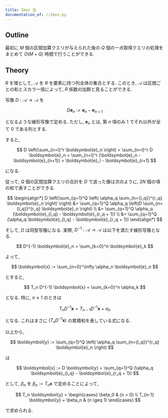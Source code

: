 ```yaml
---
title: Imos 法
documentation_of: //Imos.py
---
```


## Outline

最初に $M$ 個の区間加算クエリが与えられた後の $Q$ 個の一点取得クエリの処理をまとめて $O(M + Q)$ 時間で行うことができる.

## Theory

$R$ を環として, $\mathcal{A}$ を $R$ を要素に持つ列全体の集合とする. このとき, $\mathcal{A}$ は区間ごとの和とスカラー倍によって, $R$ 係数の加群と見ることができる.

写像 $D: \mathcal{A} \to \mathcal{A}$ を

$$ D\boldsymbol{e}_n := \boldsymbol{e}_n - \boldsymbol{e}_{n+1} $$

となるような線形写像で定める. ただし, $\boldsymbol{e}_n$ とは, 第 $n$ 項のみ $1$ でそれ以外が全て $0$ である列とする.

すると,

$$ D \left(\sum_{n=l}^r \boldsymbol{e}_n \right) = \sum_{n=l}^r D \boldsymbol{e}_n = \sum_{n=l}^r (\boldsymbol{e}_n - \boldsymbol{e}_{n+1}) = \boldsymbol{e}_l - \boldsymbol{e}_{r+1} $$

になる.

従って, $Q$ 個の区間加算クエリの合計を $D$ で送った像は次のように, $2N$ 個の項の和で表すことができる.

$$ \begin{align*}
  D \left(\sum_{q=1}^Q \left( \alpha_q \sum_{n={l_q}}^{r_q} \boldsymbol{e}_n \right) \right)
  &= \sum_{q=1}^Q \alpha_q \left(D \sum_{n={l_q}}^{r_q} \boldsymbol{e}_n \right) \\
  &= \sum_{q=1}^Q \alpha_q (\boldsymbol{e}_{l_q} - \boldsymbol{e}_{r_q + 1}) \\
  &= \sum_{q=1}^Q (\alpha_q \boldsymbol{e}_{l_q} - \boldsymbol{e}_{r_q + 1})
\end{align*} $$

そして, $D$ は同型写像になる. 実際, $D^{-1}: \mathcal{A} \to \mathcal{A}$ は以下を満たす線形写像となる.

$$ D^{-1} \boldsymbol{e}_n = \sum_{k=0}^n \boldsymbol{e}_k $$

よって,

$$ \boldsymbol{x} := \sum_{n=0}^\infty \alpha_n \boldsymbol{e}_n $$

とすると,

$$ T_n D^{-1} \boldsymbol{x} = \sum_{k=0}^n \alpha_k $$

となる. 特に, $n \geq 1$ のときは

$$ T_n D^{-1} \boldsymbol{x} = T_{n-1} D^{-1} \boldsymbol{x} + \alpha_n $$

となる. これはまさに $(T_n D^{-1} \boldsymbol{x})$ の累積和を表している式になる.

以上から,

$$ \boldsymbol{y} := \sum_{q=1}^Q \left( \alpha_q \sum_{n={l_q}}^{r_q} \boldsymbol{e}_n \right) $$

は

$$ \boldsymbol{x} := D \boldsymbol{y} = \sum_{q=1}^Q (\alpha_q \boldsymbol{e}_{l_q} - \boldsymbol{e}_{r_q + 1}) $$

として, $\beta_n$ を $\beta_n := T_n \boldsymbol{x}$ で定めることによって,

$$ T_n \boldsymbol{y} = \begin{cases} \beta_0 & (n = 0) \\ T_{n-1} \boldsymbol{y} + \beta_n & (n \geq 1) \end{cases} $$

で求められる.
